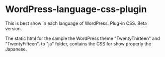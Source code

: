 # WordPress-language-css-plugin
This is best show in each language of WordPress. Plug-in CSS. 
Beta version.

The static html for the sample the WordPress theme "TwentyThirteen" and "TwentyFifteen".
to "ja" folder, contains the CSS for show properly the Japanese.
